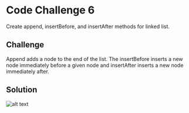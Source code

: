 # Code Challenge 6
Create append, insertBefore, and insertAfter methods for linked list.

## Challenge
Append adds a node to the end of the list. The insertBefore inserts a new node immediately before a given node and insertAfter inserts a new node immediately after.

## Solution
![alt text](./assets/append-whiteboard.jpg)